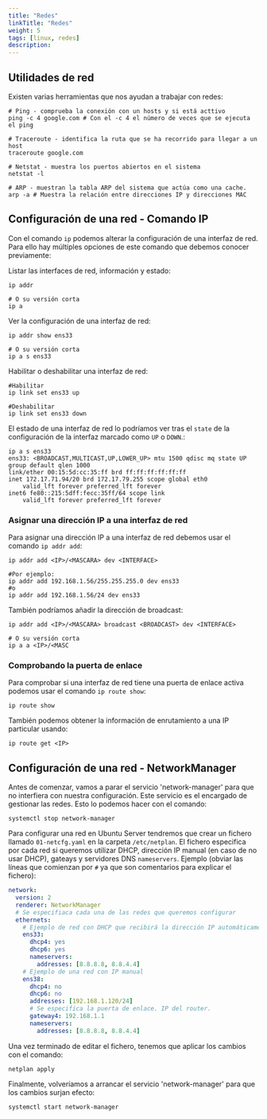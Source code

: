 ```yaml
---
title: "Redes"
linkTitle: "Redes"
weight: 5
tags: [linux, redes]
description:  
---
```



## Utilidades de red
Existen varias herramientas que nos ayudan a trabajar con redes:

```shell
# Ping - comprueba la conexión con un hosts y si está acttivo
ping -c 4 google.com # Con el -c 4 el número de veces que se ejecuta el ping

# Traceroute - identifica la ruta que se ha recorrido para llegar a un host
traceroute google.com

# Netstat - muestra los puertos abiertos en el sistema
netstat -l

# ARP - muestran la tabla ARP del sistema que actúa como una cache.
arp -a # Muestra la relación entre direcciones IP y direcciones MAC
```

## Configuración de una red - Comando IP
Con el comando `ip` podemos alterar la configuración de una interfaz de red. Para ello hay múltiples opciones de este comando que debemos conocer previamente:


Listar las interfaces de red, información y estado:
```shell
ip addr

# O su versión corta
ip a
```

Ver la configuración de una interfaz de red:
```shell
ip addr show ens33

# O su versión corta
ip a s ens33
```

Habilitar o deshabilitar una interfaz de red:
```shell
#Habilitar
ip link set ens33 up

#Deshabilitar
ip link set ens33 down
```

El estado de una interfaz de red lo podríamos ver tras el  `state` de la configuración de la interfaz marcado como `UP` o `DOWN`.:
```shell
ip a s ens33
ens33: <BROADCAST,MULTICAST,UP,LOWER_UP> mtu 1500 qdisc mq state UP group default qlen 1000
link/ether 00:15:5d:cc:35:ff brd ff:ff:ff:ff:ff:ff
inet 172.17.71.94/20 brd 172.17.79.255 scope global eth0
	valid_lft forever preferred_lft forever
inet6 fe80::215:5dff:fecc:35ff/64 scope link
	valid_lft forever preferred_lft forever
```

### Asignar una dirección IP a una interfaz de red
Para asignar una dirección IP a una interfaz de red debemos usar el comando `ip addr add`:
```shell
ip addr add <IP>/<MASCARA> dev <INTERFACE>

#Por ejemplo:
ip addr add 192.168.1.56/255.255.255.0 dev ens33
#o
ip addr add 192.168.1.56/24 dev ens33
```

También podríamos añadir la dirección de broadcast:
```shell
ip addr add <IP>/<MASCARA> broadcast <BROADCAST> dev <INTERFACE>

# O su versión corta
ip a a <IP>/<MASC
```

### Comprobando la puerta de enlace
Para comprobar si una interfaz de red tiene una puerta de enlace activa podemos usar el comando `ip route show`:
```shell
ip route show
```

También podemos obtener la información de enrutamiento a una IP particular usando:
```shell
ip route get <IP>
```



## Configuración de una red - NetworkManager
Antes de comenzar, vamos a parar el servicio 'network-manager' para que no interfiera con nuestra configuración. Este servicio es el encargado de gestionar las redes.
Esto lo podemos hacer con el comando:
```shell
systemctl stop network-manager
```

Para configurar una red en Ubuntu Server tendremos que crear un fichero llamado `01-netcfg.yaml` en la carpeta `/etc/netplan`.
El fichero especifica por cada red si queremos utilizar DHCP, dirección IP manual (en caso de no usar DHCP), gateays y servidores DNS `nameservers`.
Ejemplo (obviar las líneas que comienzan por `#` ya que son comentarios para explicar el fichero):
```yaml
network:
  version: 2
  renderer: NetworkManager
  # Se especifiaca cada una de las redes que queremos configurar
  ethernets:
    # Ejemplo de red con DHCP que recibirá la dirección IP automáticamente
	ens33:
	  dhcp4: yes
	  dhcp6: yes
	  nameservers:
		addresses: [8.8.8.8, 8.8.4.4]
	# Ejemplo de una red con IP manual
	ens38:
	  dhcp4: no
	  dhcp6: no
	  addresses: [192.168.1.120/24]
	  # Se especifica la puerta de enlace. IP del router.
	  gateway4: 192.168.1.1
	  nameservers:
	    addresses: [8.8.8.8, 8.8.4.4]
```

Una vez terminado de editar el fichero, tenemos que aplicar los cambios con el comando:
```shell
netplan apply
```

Finalmente, volveríamos a arrancar el servicio 'network-manager' para que los cambios surjan efecto:
```shell
systemctl start network-manager
```